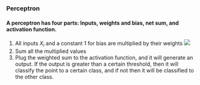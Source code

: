 ### Perceptron

#### A perceptron has four parts: Inputs, weights and bias, net sum, and activation function.  
1. All inputs $X_{i}$ and a constant 1 for bias are multiplied by their weights <img src="https://render.githubusercontent.com/render/math?math=W_{i}">  
2. Sum all the multiplied values
3. Plug the weighted sum to the activation function, and it will generate an output. If the output is greater than a certain threshold, then it will classify the point to a certain class, and if not then it will be classified to the other class.
